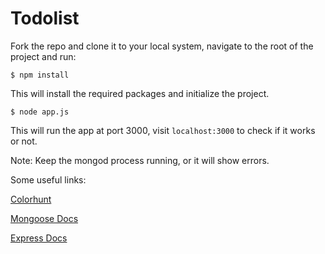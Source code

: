 # Todolist

Fork the repo and clone it to your local system, navigate to the root of the project and run:

`$ npm install`

This will install the required packages and initialize the project.

`$ node app.js`

This will run the app at port 3000, visit `localhost:3000` to check if it works or not.

Note: Keep the mongod process running, or it will show errors.

Some useful links:

[Colorhunt](https://colorhunt.co)

[Mongoose Docs](https://mongoosejs.com/docs/api/model.html)

[Express Docs](https://expressjs.com/)
